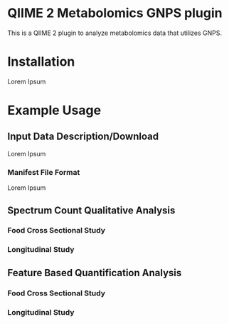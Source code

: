 # QIIME 2 Metabolomics GNPS plugin

This is a QIIME 2 plugin to analyze metabolomics data that utilizes GNPS. 

# Installation

Lorem Ipsum

# Example Usage

## Input Data Description/Download

Lorem Ipsum

### Manifest File Format

Lorem Ipsum

## Spectrum Count Qualitative Analysis

### Food Cross Sectional Study

### Longitudinal Study

## Feature Based Quantification Analysis

### Food Cross Sectional Study

### Longitudinal Study

